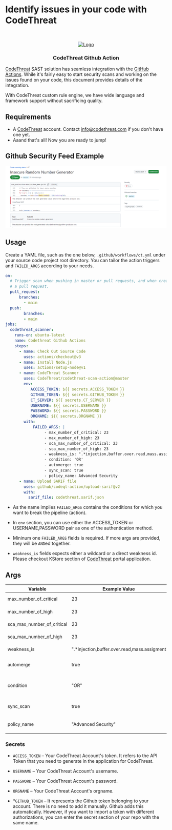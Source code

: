 # Identify issues in your code with CodeThreat

<!-- PROJECT LOGO -->
<br />
<p align="center">
  <a href="https://codethreat.com">
    <img src="https://www.codethreat.com/_next/static/media/ct-logo.0cc6530f.svg" alt="Logo" width="259" height="39">
  </a>

  <h3 align="center">CodeThreat Github Action</h3>

</p>

[CodeThreat](https://codethreat.com) SAST solution has seamless integration with the [GitHub Actions](https://github.com/features/actions). While it's fairly easy to start security scans and working on the issues found on your code, this document provides details of the integration. 

With CodeThreat custom rule engine, we have wide language and framework support without sacrificing quality.

## Requirements

* A [CodeThreat](https://codethreat.com) account. Contact info@codethreat.com if you don't have one yet.
* Aaand that's all! Now you are ready to jump!
  
## Github Security Feed Example

<img src="./images/github_action.png">

## Usage

Create a YAML file, such as the one below, `.github/workflows/ct.yml` under your source code project root directory. You can tailor the action triggers and `FAILED_ARGS` according to your needs.

```yaml
on:
  # Trigger scan when pushing in master or pull requests, and when creating
  # a pull request.
  pull_request:
      branches:
        - main
  push: 
        branches:
        - main
jobs:
  codethreat_scanner:
    runs-on: ubuntu-latest
    name: Codethreat Github Actions
    steps:
      - name: Check Out Source Code
        uses: actions/checkout@v3
      - name: Install Node.js
        uses: actions/setup-node@v1
      - name: CodeThreat Scanner
        uses: CodeThreat/codethreat-scan-action@master
        env:
           ACCESS_TOKEN: ${{ secrets.ACCESS_TOKEN }}
           GITHUB_TOKEN: ${{ secrets.GITHUB_TOKEN }}
           CT_SERVER: ${{ secrets.CT_SERVER }}
           USERNAME: ${{ secrets.USERNAME }}
           PASSWORD: ${{ secrets.PASSWORD }}
           ORGNAME: ${{ secrets.ORGNAME }}
        with: 
            FAILED_ARGS: |
                 - max_number_of_critical: 23
                 - max_number_of_high: 23
                 - sca_max_number_of_critical: 23
                 - sca_max_number_of_high: 23
                 - weakness_is: ".*injection,buffer.over.read,mass.assigment"
                 - condition: 'OR'
                 - automerge: true
                 - sync_scan: true
                 - policy_name: Advanced Security
      - name: Upload SARIF file
        uses: github/codeql-action/upload-sarif@v2
        with:
          sarif_file: codethreat.sarif.json
```

* As the name implies `FAILED_ARGS` contains the conditions for which you want to break the pipeline (action).

* In `env` section, you can use either the ACCESS_TOKEN or USERNAME,PASSWORD pair as one of the authentication method.

* Mininum one  `FAILED_ARGS` fields is required. If more args are provided, they will be `AND`ed together.

* `weakness_is` fields expects either a wildcard or a direct weakness id. Please checkout KStore section of  [CodeThreat](https://codethreat.com) portal application.

## Args

| Variable  | Example Value &nbsp;| Description &nbsp; | Type | Required | Default |
| ------------- | ------------- | ------------- |------------- | ------------- | ------------- |
| max_number_of_critical | 23 | Failed condition for maximum critical number of found issues | Number | No | N/A
| max_number_of_high | 23 | Failed condition for maximum high number of found issues | Number | No | N/A
| sca_max_number_of_critical | 23 | Failed condition for maximum high number of found sca issues | Number | No | N/A
| sca_max_number_of_high | 23 | Failed condition for maximum high number of found sca issues | Number | No | N/A
| weakness_is | ".*injection,buffer.over.read,mass.assigment" | Failed condition for found issues weakness id's. | String | No | N/A
| automerge | true | If automerge is active and scan returns success, it allows PR to merge automatically . | Boolean | No | false
| condition | "OR" | It checks failed arguments(max_number_of_critical, max_number_of_high)  using with "and" or "or". | String | No | AND
| sync_scan | true | If you don't want to wait for the pipeline to finish scanning, set it to false | Boolean | No | true
| policy_name | "Advanced Security" | For example, Advanced Security, SAST Scan, SCA Scan, etc. By default Advanced Security | String | No | Advanced Security


### Secrets

- `ACCESS_TOKEN` – Your CodeThreat Account's token. It refers to the API Token that you need to generate in the application for CodeThreat.

- `USERNAME` –  Your CodeThreat Account's username.

- `PASSWORD` – Your CodeThreat Account's password.

- `ORGNAME` – Your CodeThreat Account's orgname.

- *`GITHUB_TOKEN` – It represents the Github token belonging to your account. There is no need to add it manually. Github adds this automatically. However, if you want to import a token with different authorizations, you can enter the secret section of your repo with the same name.
